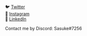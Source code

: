 🐦 [Twitter](https://twitter.com/sasukesz) <br>
📸 [Instagram](https://instagram.com/david.kns) <br>
💼 [LinkedIn](https://www.linkedin.com/in/sasuke-uchiha-5a0202201/) <br>

Contact me by Discord: Sasuke#7256
